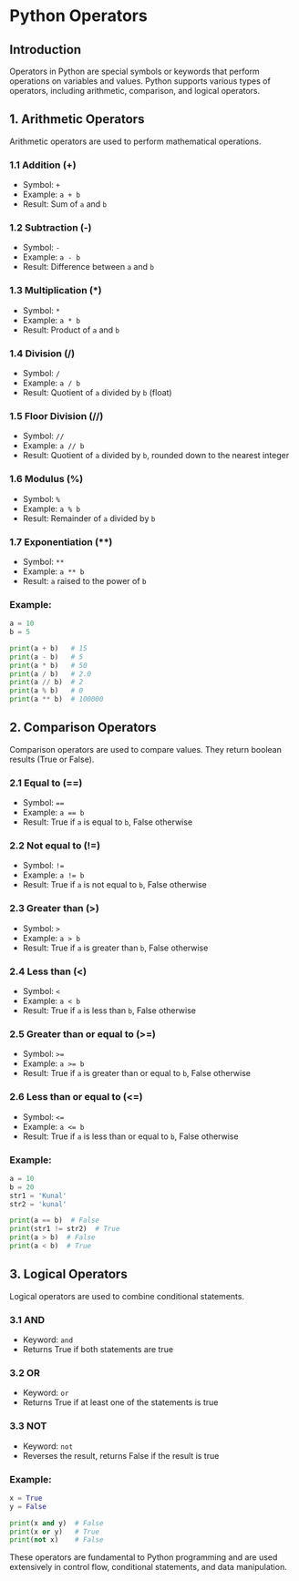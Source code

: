 # Python Operators

## Introduction
Operators in Python are special symbols or keywords that perform operations on variables and values. Python supports various types of operators, including arithmetic, comparison, and logical operators.

## 1. Arithmetic Operators
Arithmetic operators are used to perform mathematical operations.

### 1.1 Addition (+)
- Symbol: `+`
- Example: `a + b`
- Result: Sum of `a` and `b`

### 1.2 Subtraction (-)
- Symbol: `-`
- Example: `a - b`
- Result: Difference between `a` and `b`

### 1.3 Multiplication (*)
- Symbol: `*`
- Example: `a * b`
- Result: Product of `a` and `b`

### 1.4 Division (/)
- Symbol: `/`
- Example: `a / b`
- Result: Quotient of `a` divided by `b` (float)

### 1.5 Floor Division (//)
- Symbol: `//`
- Example: `a // b`
- Result: Quotient of `a` divided by `b`, rounded down to the nearest integer

### 1.6 Modulus (%)
- Symbol: `%`
- Example: `a % b`
- Result: Remainder of `a` divided by `b`

### 1.7 Exponentiation (**)
- Symbol: `**`
- Example: `a ** b`
- Result: `a` raised to the power of `b`

### Example:
```python
a = 10
b = 5

print(a + b)   # 15
print(a - b)   # 5
print(a * b)   # 50
print(a / b)   # 2.0
print(a // b)  # 2
print(a % b)   # 0
print(a ** b)  # 100000
```

## 2. Comparison Operators
Comparison operators are used to compare values. They return boolean results (True or False).

### 2.1 Equal to (==)
- Symbol: `==`
- Example: `a == b`
- Result: True if `a` is equal to `b`, False otherwise

### 2.2 Not equal to (!=)
- Symbol: `!=`
- Example: `a != b`
- Result: True if `a` is not equal to `b`, False otherwise

### 2.3 Greater than (>)
- Symbol: `>`
- Example: `a > b`
- Result: True if `a` is greater than `b`, False otherwise

### 2.4 Less than (<)
- Symbol: `<`
- Example: `a < b`
- Result: True if `a` is less than `b`, False otherwise

### 2.5 Greater than or equal to (>=)
- Symbol: `>=`
- Example: `a >= b`
- Result: True if `a` is greater than or equal to `b`, False otherwise

### 2.6 Less than or equal to (<=)
- Symbol: `<=`
- Example: `a <= b`
- Result: True if `a` is less than or equal to `b`, False otherwise

### Example:
```python
a = 10
b = 20
str1 = 'Kunal'
str2 = 'kunal'

print(a == b)  # False
print(str1 != str2)  # True
print(a > b)  # False
print(a < b)  # True
```

## 3. Logical Operators
Logical operators are used to combine conditional statements.

### 3.1 AND
- Keyword: `and`
- Returns True if both statements are true

### 3.2 OR
- Keyword: `or`
- Returns True if at least one of the statements is true

### 3.3 NOT
- Keyword: `not`
- Reverses the result, returns False if the result is true

### Example:
```python
x = True
y = False

print(x and y)  # False
print(x or y)   # True
print(not x)    # False
```

These operators are fundamental to Python programming and are used extensively in control flow, conditional statements, and data manipulation.